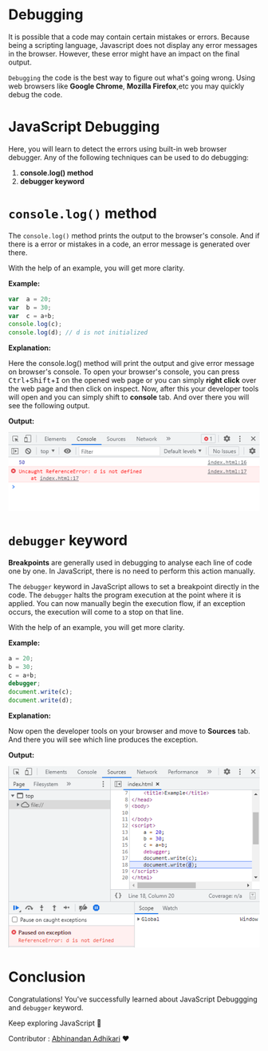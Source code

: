 # Debugging 

It is possible that a code may contain certain mistakes or errors. Because being a scripting language, Javascript does not display any error messages in the browser. However, these error might have an impact on the final output.

```Debugging``` the code is the best way to figure out what's going wrong. Using web browsers like __Google Chrome__, __Mozilla Firefox__,etc you may quickly debug the code.

# JavaScript Debugging

Here, you will learn to detect the errors using built-in web browser debugger. Any of the following techniques can be used to do debugging:
1. __console.log() method__
2. __debugger keyword__

# ```console.log()``` method

The ```console.log()``` method prints the output to the browser's console. And if there is a error or mistakes in a code, an error message is generated over there.

With the help of an example, you will get more clarity.

__Example:__

```javascript
var  a = 20;
var  b = 30;
var  c = a+b;
console.log(c);
console.log(d); // d is not initialized
```

__Explanation:__

Here the console.log() method will print the output and give error message on browser's console. To open your browser's console, you can press <kbd>Ctrl</kbd>+<kbd>Shift</kbd>+<kbd>I</kbd> on the opened web page or you can simply __right click__ over the web page and then click on inspect. Now, after this your developer tools will open and you can simply shift to __console__ tab. And over there you will see the following output.

__Output:__

![image](console.log().png)

# ```debugger``` keyword

__Breakpoints__ are generally used in debugging to analyse each line of code one by one. In JavaScript, there is no need to perform this action manually.

The ```debugger``` keyword in JavaScript allows to set a breakpoint directly in the code. The ```debugger``` halts the program execution at the point where it is applied. You can now manually begin the execution flow, if an exception occurs, the execution will come to a stop on that line.

With the help of an example, you will get more clarity.

__Example:__

```javascript
a = 20;
b = 30;
c = a+b;
debugger;
document.write(c);
document.write(d);
```

__Explanation:__

Now open the developer tools on your browser and move to __Sources__ tab. And there you will see which line produces the exception.

__Output:__

![image](debugger.png)

# Conclusion
Congratulations! You've successfully learned about JavaScript Debuggging and ```debugger``` keyword.

Keep exploring JavaScript :wave:

Contributor : [Abhinandan Adhikari](https://github.com/AbhinandanAdhikari) :heart: